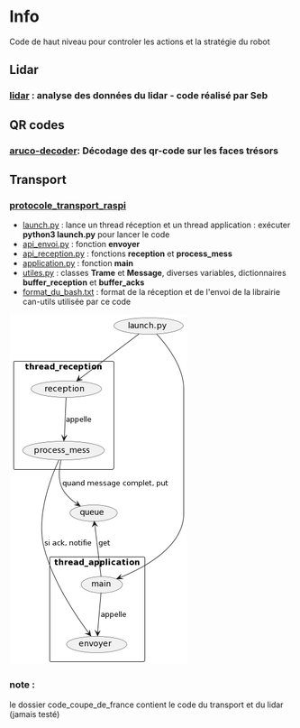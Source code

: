 # Info

Code de haut niveau pour controler les actions et la stratégie du robot

## Lidar

### [lidar](./lidar) : analyse des données du lidar - code réalisé par Seb 

## QR codes

### [aruco-decoder](./aruco-decoder): Décodage des qr-code sur les faces trésors

## Transport 

### [protocole_transport_raspi](./protocole_transport_raspi)
- [launch.py](./protocole_transport_raspi/launch.py) : lance un thread réception et un thread application : exécuter **python3 launch.py** pour lancer le code 
- [api_envoi.py](./protocole_transport_raspi/api_envoi.py) : fonction **envoyer** 
- [api_reception.py](./protocole_transport_raspi/api_reception.py) : fonctions **reception** et **process_mess** 
- [application.py](./protocole_transport_raspi/application.py) : fonction **main** 
- [utiles.py](./protocole_transport_raspi/utiles.py) : classes **Trame** et **Message**, diverses variables, dictionnaires **buffer_reception** et **buffer_acks** 
- [format_du_bash.txt](./protocole_transport_raspi/doc/format_du_bash.txt) : format de la réception et de l'envoi de la librairie can-utils utilisée par ce code 

![diagramme](./protocole_transport_raspi/doc/diagramme_explicatif.png)


### note : 
le dossier code_coupe_de_france contient le code du transport et du lidar (jamais testé) 
